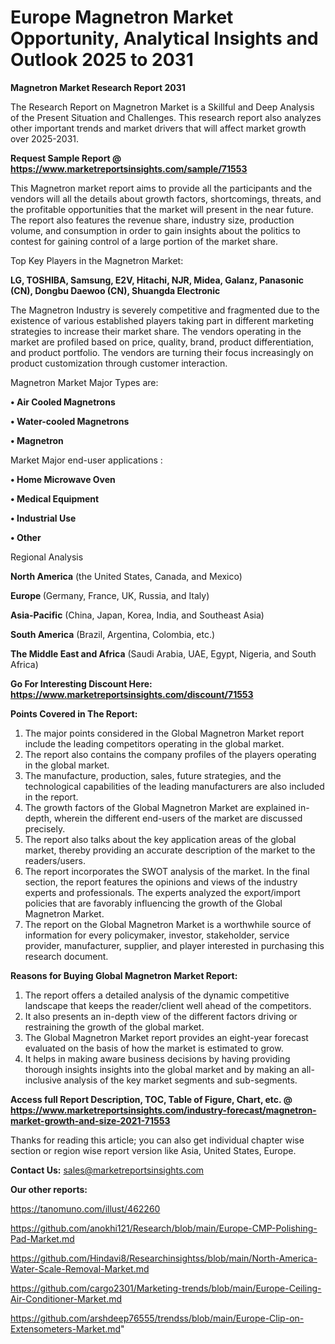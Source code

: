  # Europe Magnetron Market Opportunity, Analytical Insights and Outlook 2025 to 2031

<strong>Magnetron Market Research Report 2031</strong>

The Research Report on Magnetron Market is a Skillful and Deep Analysis of the Present Situation and Challenges. This research report also analyzes other important trends and market drivers that will affect market growth over 2025-2031.

<strong>Request Sample Report @ <a href=https://www.marketreportsinsights.com/sample/71553>https://www.marketreportsinsights.com/sample/71553</a></strong>

This Magnetron market report aims to provide all the participants and the vendors will all the details about growth factors, shortcomings, threats, and the profitable opportunities that the market will present in the near future. The report also features the revenue share, industry size, production volume, and consumption in order to gain insights about the politics to contest for gaining control of a large portion of the market share.

Top Key Players in the Magnetron Market:

<strong>LG, TOSHIBA, Samsung, E2V, Hitachi, NJR, Midea, Galanz, Panasonic (CN), Dongbu Daewoo (CN), Shuangda Electronic</strong>

The Magnetron Industry is severely competitive and fragmented due to the existence of various established players taking part in different marketing strategies to increase their market share. The vendors operating in the market are profiled based on price, quality, brand, product differentiation, and product portfolio. The vendors are turning their focus increasingly on product customization through customer interaction.

Magnetron Market Major Types are:

<strong>• Air Cooled Magnetrons

• Water-cooled Magnetrons

• Magnetron</strong>

Market Major end-user applications :

<strong>• Home Microwave Oven

• Medical Equipment

• Industrial Use

• Other</strong>

Regional Analysis

</u><strong><b>North America</b></strong> (the United States, Canada, and Mexico)

<strong><b>Europe </b></strong>(Germany, France, UK, Russia, and Italy)

<strong><b>Asia-Pacific</b></strong> (China, Japan, Korea, India, and Southeast Asia)

<strong><b>South America</b></strong> (Brazil, Argentina, Colombia, etc.)

<strong><b>The Middle East and Africa</b></strong> (Saudi Arabia, UAE, Egypt, Nigeria, and South Africa)

<strong>Go For Interesting Discount Here: <a href=https://www.marketreportsinsights.com/discount/71553>https://www.marketreportsinsights.com/discount/71553</a></strong>

<strong>Points Covered in The Report:</strong>
<ol>
  <li>The major points considered in the Global Magnetron Market report include the leading competitors operating in the global market.</li>
  <li>The report also contains the company profiles of the players operating in the global market.</li>
  <li>The manufacture, production, sales, future strategies, and the technological capabilities of the leading manufacturers are also included in the report.</li>
  <li>The growth factors of the Global Magnetron Market are explained in-depth, wherein the different end-users of the market are discussed precisely.</li>
  <li>The report also talks about the key application areas of the global market, thereby providing an accurate description of the market to the readers/users.</li>
  <li>The report incorporates the SWOT analysis of the market. In the final section, the report features the opinions and views of the industry experts and professionals. The experts analyzed the export/import policies that are favorably influencing the growth of the Global Magnetron Market.</li>
  <li>The report on the Global Magnetron Market is a worthwhile source of information for every policymaker, investor, stakeholder, service provider, manufacturer, supplier, and player interested in purchasing this research document.</li>
</ol>
<strong>Reasons for Buying Global Magnetron Market Report:</strong>

<ol>
  <li>The report offers a detailed analysis of the dynamic competitive landscape that keeps the reader/client well ahead of the competitors.</li>
  <li>It also presents an in-depth view of the different factors driving or restraining the growth of the global market.</li>
  <li>The Global Magnetron Market report provides an eight-year forecast evaluated on the basis of how the market is estimated to grow.</li>
  <li>It helps in making aware business decisions by having providing thorough insights insights into the global market and by making an all-inclusive analysis of the key market segments and sub-segments.</li>
</ol>
<strong>Access full Report Description, TOC, Table of Figure, Chart, etc. @ <a href=https://www.marketreportsinsights.com/industry-forecast/magnetron-market-growth-and-size-2021-71553>https://www.marketreportsinsights.com/industry-forecast/magnetron-market-growth-and-size-2021-71553</a></strong>


Thanks for reading this article; you can also get individual chapter wise section or region wise report version like Asia, United States, Europe.

<strong>Contact Us:</strong>
sales@marketreportsinsights.com

<strong>Our other reports:</strong>

<a href=https://tanomuno.com/illust/462260>https://tanomuno.com/illust/462260</a>

<a href=https://github.com/anokhi121/Research/blob/main/Europe-CMP-Polishing-Pad-Market.md>https://github.com/anokhi121/Research/blob/main/Europe-CMP-Polishing-Pad-Market.md</a>

<a href=https://github.com/Hindavi8/Researchinsightss/blob/main/North-America-Water-Scale-Removal-Market.md>https://github.com/Hindavi8/Researchinsightss/blob/main/North-America-Water-Scale-Removal-Market.md</a>

<a href=https://github.com/cargo2301/Marketing-trends/blob/main/Europe-Ceiling-Air-Conditioner-Market.md>https://github.com/cargo2301/Marketing-trends/blob/main/Europe-Ceiling-Air-Conditioner-Market.md</a>

<a href=https://github.com/arshdeep76555/trendss/blob/main/Europe-Clip-on-Extensometers-Market.md>https://github.com/arshdeep76555/trendss/blob/main/Europe-Clip-on-Extensometers-Market.md</a>"
